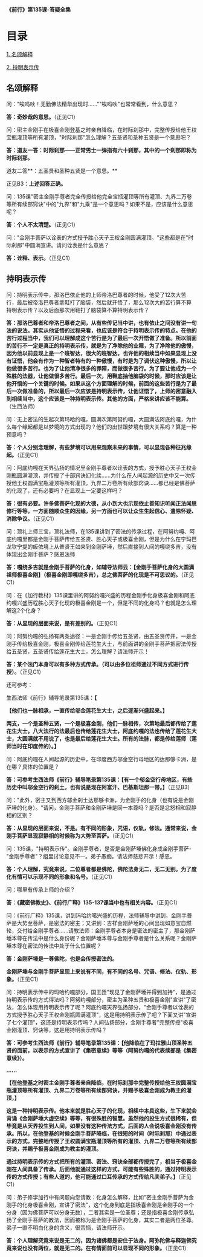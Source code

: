 **《前行》第135课-答疑全集**

# 目录 

[1. 名颂解释](#名颂解释)

[2. 持明表示传](#持明表示传)

## 名颂解释

问："唉吗吙！无勤佛法精华出现时......""唉吗吙"也常常看到，什么意思？

**答：奇妙哉的意思。**（正见C1）

问：密主金刚手在极喜金刚登基之时亲自降临，在时际刹那中，完整传授给他王权宝瓶灌顶等所有灌顶，"时际刹那"怎么理解？五圣贤和圣种五贤是一个意思吧？

**答：**道友一答**：时际刹那——正常男士一弹指有六十刹那，其中的一个刹那即称为时际刹那。**

道友二答**：五圣贤和圣种五贤是一个意思。**

正见B3：**上述回答正确。**

问：135课"密主金刚手尊者完全传授给他完全宝瓶灌顶等所有灌顶、九界二万卷等所有续部窍诀"中的"九界"和"九乘"是一个意思吗？如果不是，应该是什么意思呢？

**答：个人不太清楚。**（正见C1）

问："金刚手菩萨以诠表的方式授予胜心天子王权金刚圆满灌顶。"这些都是在"时际刹那"中圆满宣讲。请问诠表是什么意思？

**答：诠释、表示。**（正见C1）

## 持明表示传

问：持明表示传中，那洛巴依止他的上师帝洛巴尊者的时候，他受了12次大苦行，最后被帝洛巴尊者拿鞋打了脑袋，然后就开悟了，那么12次大的苦行算不算持明表示传？以及后面那次用鞋打了脑袋算不算持明表示传？

**答：那洛巴尊者和帝洛巴尊者之间，从有些传记当中讲，也有依止之间没有讲一句法的说法。其实从他证悟的过程来看，也应该是符合于持明表示传的特点。在他的苦行过程当中，我们可以理解成这个苦行是为了最后一次开悟做了准备。所以前面的苦行不一定是真正的持明表示传，就是为了净除他的业障，为了净除他的傲慢，因为他以前显现上是一个班智达，很大的班智达，也许他的相续当中如果显现上没有证悟，他会有作为一种智者特有的一种傲慢，有时是为了调伏这种傲慢，所以让他做很多苦行。也为了让他清净很多的罪障，而做很多苦行。为了要让他成为一个殊胜的法器，让他做很多苦行。最后一次，用鞋底抽他脑袋的时候，那时应该是让他开悟的一个关键的时候。如果从这个方面理解的时候，前面的这些苦行是为了最后一次做准备的，所以最后一次应该是持明表示传，让他证悟了，上师的密意融入到相续当中，这个应该是一种持明表示传。其他的方面，严格来讲应该不能算。**（生西法师）

问：无上密法的生起次第玛哈约嘎，圆满次第阿努约嘎，大圆满法阿底约嘎，为什么每个缘起都是以梦境的方式出现的？他们的出世跟梦境有很大关系吗？算是一种预意吗？

**答：个人分别念理解，有些梦境可以用来观察未来的事情，可以显现各种征兆缘起。**（正见C1）

问：阿底约嘎在天界弘扬的情况里金刚手尊者以诠表的方式，授予胜心天子王权金刚瓶圆满灌顶，并传授了十部窍诀幻化续......为什么在人间起源的历史中又一次传授他王权圆满宝瓶灌顶等所有灌顶，九界二万卷所有续部窍诀......都已经是佛菩萨的化现了，还有必要吗？在显现上一定要这样吗？

**答：很有必要。许多佛菩萨化现的大德，从小到大也示现依止善知识听闻正法闻思修行等等，一方面随顺众生的因缘，另一方面也可以让众生生起信心、遣除怀疑、消除争议。**（正见C1）

问：顶礼上师三宝，顶礼法师，在135课讲到了密法的传承过程，在阿努约嘎、阿底约嘎里都是金刚手菩萨传给五圣贤、胜心天子或极喜金刚，但是为什么在宁玛巴龙钦宁提的皈依境上从普贤王如来到金刚萨埵，然后直接到人间的嘎绕多吉，没有体现出金刚手菩萨？感恩法师

**答：嘎绕多吉就是金刚手菩萨的化身，如辅导法师云：【金刚手菩萨化身的大圆满祖师极喜金刚】（极喜金刚即嘎绕多吉），总之佛菩萨的化现是不可思议的。**（正见C1）

问：在《加行教材》135课里讲的阿努约嘎兴盛的历程金刚手化身极喜金刚和阿底约嘎兴盛历程胜心天子化现的极喜金刚是一个，但是不同的化身吗？也就是怎么理解这2个化身？

**答：从显现的层面来说，是有差别的。**（正见C1）

问：阿努约嘎的弘扬有两条途径：一是金刚手传给五圣贤，由五圣贤传开，一是金刚手传给极喜金刚，极喜金刚传给莲花生大士，与前面讲的金刚手菩萨把密法传授给五圣贤，五圣贤传给莲花生大士，怎么理解？请法师开示！

**答：某个法门本身可以有多种方式传承。（可以由多位祖师通过不同方式进行传授）。**（正见C1）

还可参考：

生西法师《前行》辅导笔录第135课：**【**

**【他们也一脉相承，一直传给邬金莲花生大士，之后逐渐兴盛起来。】**

**两支，一个是圣种五贤，一个是极喜金刚，他们一脉相传，次第地最后都传给了莲花生大士。八大法行的法最后也传给莲花生大士，阿底约嘎的法也传给了莲花生大士，大圆满就不用说了，也是最后给莲花生大士。所有的法脉，都是传给莲师（莲师当时在印度传的）。】**

问：阿底约嘎在人间起源的历史中，在印度西方邬金空行母地区的达那够卡洲，是在哪？具体的位置是？

**答：**可参考生西法师《前行》辅导笔录第135课：**【有一个邬金空行母地区，有些历史中叫邬金空行的刹土，也有说是现在阿富汗、巴基斯坦那一带。】**（正见B3）

问："此外，密主又到西方邬金刹土达那够卡洲，为金刚手的化身（也有说是金刚萨埵的化身）。"请问，金刚手菩萨和金刚萨埵是同一本尊吗？是否是忿怒相和寂静相的区别？

**答：从显现的层面来说，不是。有不同的形象，咒语，仪轨，修法。通常来说，金刚手菩萨显现寂静相的时候称为大势至菩萨。**（正见C1）

问：135课，"持明表示传"。金刚手尊者，是否是金刚萨埵佛化身成金刚手菩萨-"金刚手尊者"？组里讨论意见不一。弟子愚痴。请法师慈悲开示！感恩。

**答：个人理解，究竟来说，二位尊者都是佛陀，佛陀法身无二，无二无别。为了度化有情可以示现不同的形象和名号。**（正见C1）

问：哪里有传承上师的介绍？

**答：《藏密佛教史》、《前行广释》135-137课当中也有相关内容。**（正见C1）

问：《前行广释》135课，讲到玛哈约噶兴盛的历程，法师辅导中讲到，金刚手菩萨是大势至菩萨，是密法的密主；又讲到：吉祥金刚萨埵的心间出现如意宝自燃轮，交付给金刚手尊者......请教法师：金刚手尊者本身是密法的密主了，那金刚萨埵本尊在传法中是什么身份呢？金刚萨埵本尊与金刚手尊者是什么关系呢？金刚萨埵本尊在密法的传法中处于什么位置呢？

**答：金刚萨埵是一尊佛陀，也是会传授密法的。**

**金刚萨埵与金刚手菩萨显现上来说有不同，有不同的名号、咒语、修法、仪轨、形象。**（正见C1）

问：持明表示传中的玛哈约嘎部分，国王匝"现见了金刚萨埵并得到加持"，是通过持明表示传的方式得法吗？阿努约嘎部分，密主为圣种五贤和极喜金刚"宣讲"了密法，怎么体现用持明表示传了呢？阿底约嘎天界弘扬部分，"金刚手尊者以诠表的方式授予胜心天子王权金刚瓶圆满灌顶"，这是用持明表示传了吧？下面又讲"宣讲了七个灌顶"，这还是持明表示传吗？人间弘扬部分，金刚手尊者"完整传授"极喜金刚灌顶、窍诀等，这是用持明表示传吗？

**答：**可参考生西法师《前行》辅导笔录第135课：**【他降临在了玛拉雅山顶圣种五贤的面前，以表示的方式宣讲了《集密意续》等等（阿努约嘎的代表续部是《集密意续》）。**

**......**

**【在他登基之时密主金刚手尊者亲自降临，在时际刹那中完整传授给他王权圆满宝瓶灌顶等所有灌顶、九界二万卷等所有续部窍诀，并赐予极喜金刚成为教主的灌顶，】**

**这是一种持明表示传。他本来就是胜心天子的化现，相续中本具这些，生下来就会背诵《金刚萨埵大虚空续》等等，有很殊胜的智慧。虽然他的投生方式很稀有，但毕竟是从天界投生到人间，如果没有这种传法方式，后面的人会说极喜金刚没有传承。所以，在他登基的时候金刚手菩萨降临，在很短的时间（时际刹那）中通过表示的方式，完整地传授了王权圆满宝瓶灌顶等所有的灌顶、九界二万卷等所有续部窍诀，并赐予极喜金刚成为教主的灌顶。**

**通过持明表示传的方式把所有的灌顶、密法、窍诀全部都传授完了，相当于极喜金刚在人间具备了传承。后面他就通过这样的方式，可能有些殊胜的，通过持明表示传的方式传授；有些人道的，他可能通过口耳传承的方式传给凡夫弟子。】**（正见C1）

问：弟子修学加行中有问题向您请教：化身怎么解释，比如"密主金刚手菩萨为金刚手的化身极喜金刚，宣讲了密法"，这个化身到底是指极喜金刚是金刚手的一个分身（因为佛菩萨可以分身无数），二者其实是一位圣尊；还是指极喜金刚传承弘扬了金刚手菩萨的教法，因而被称为是金刚手菩萨的化身，其实二者是两位圣尊。弟子一直不明白化身的含义，很苦恼，请法师开示。

**答：个人理解究竟来说是无二的，因为诸佛都是安住于法身。阿弥陀佛与释迦佛究竟来说也没有两位，就是无二的。在有情面前可以显现不同的形象。**（正见C1）
